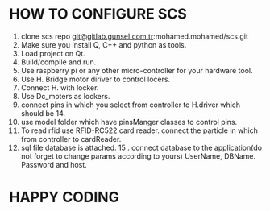 # HOW TO CONFIGURE SCS 

1. clone scs repo git@gitlab.gunsel.com.tr:mohamed.mohamed/scs.git
2. Make sure you install Q, C++ and python as tools.
3. Load project on Qt.
3. Build/compile and run.
5. Use raspberry pi or any other micro-controller for your hardware tool. 
7. Use H. Bridge motor diriver to control locers. 
8. Connect H. with locker.
9. Use Dc_moters as lockers.
10. connect pins in which you select from controller to H.driver which should be 14.
11. use model folder which have pinsManger classes to control pins.
12. To read rfid use RFID-RC522 card reader. connect the particle in which from controller to cardReader. 
14. sql file database is attached. 
15 . connect database to the application(do not forget to change params according to yours) UserName, DBName. Password and host. 



# HAPPY CODING
